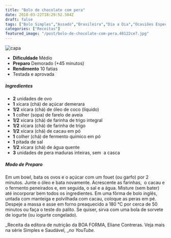 ```yaml
---
title: "Bolo de chocolate com pera"
date: 2018-03-22T18:29:52.504Z
draft: false
tags: ["Bolo Simples","Assado","Brasileira","Dia a Dia","Ocasiões Especiais","Leve e Saudável","Alimentação saudável","Bolo","bolo chocolate","Receitas","Receitas com chocolate","Receitas com frutas","Receitas simples e fáceis"]
categories: ["Receitas"]
featured_image: "/post/bolo-de-chocolate-com-pera.48122ce7.jpg"
---
```


![capa](/post/bolo-de-chocolate-com-pera.48122ce7.jpg)

*   **Dificuldade** Médio
*   **Preparo** Demorado (+45 minutos)
*   **Rendimento** 10 fatias
*   Testada e aprovada
    

##### Ingredientes

*   **2** unidades de ovo
*   **1** xícara (chá) de açúcar demerara
*   **1/2** xícara (chá) de óleo de coco (líquido)
*   **1** colher (sopa) de farelo de aveia
*   **1/2** xícara (chá) de farinha de trigo integral
*   **1/2** xícara (chá) de farinha de trigo
*   **1/2** xícara (chá) de cacau em pó
*   **1** colher (chá) de fermento químico em pó
*   **1** pitada de sal
*   **1/2** xícara (chá) de água quente
*   **3** unidades de pera maduras inteiras, sem  a casca

##### Modo de Preparo

Em um bowl, bata os ovos e o açúcar com um fouet (ou garfo) por 2 minutos. Junte o óleo e bata novamente. Acrescente as farinhas,  o cacau e o fermento peneirados e, em seguida, o sal e a água. Misture (sem bater) até incorporar bem todos os ingredientes. Em uma fôrma de bolo inglês, untada com manteiga e polvilhada com cacau, coloque as peras em pé. Despeje a massa e asse em forno preaquecido a 180 °C por cerca de 50 minutos ou faça o teste do palito. Se quiser, sirva com uma bola de sorvete de iogurte (ou iogurte congelado).

_Receita da editora de nutrição da BOA FORMA, Eliane Contreras. Veja mais na série Simples e Saudável, __no YouTube._

